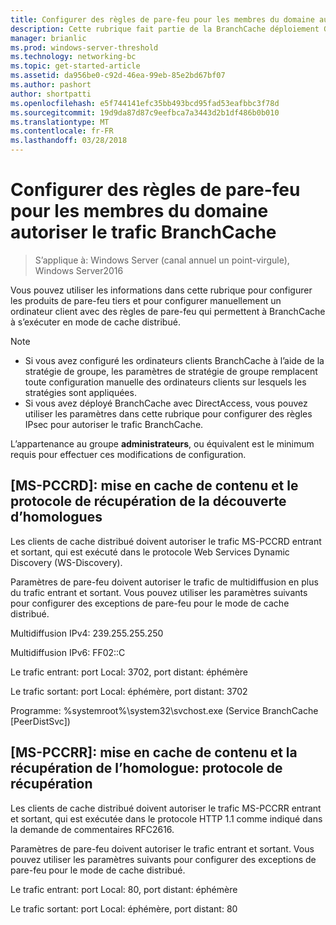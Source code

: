 ```yaml
---
title: Configurer des règles de pare-feu pour les membres du domaine autoriser le trafic BranchCache
description: Cette rubrique fait partie de la BranchCache déploiement Guide pour Windows Server2016, qui montre comment déployer BranchCache en mode de cache distribué et hébergé d’optimiser l’utilisation de la bande passante réseau étendu dans les filiales
manager: brianlic
ms.prod: windows-server-threshold
ms.technology: networking-bc
ms.topic: get-started-article
ms.assetid: da956be0-c92d-46ea-99eb-85e2bd67bf07
ms.author: pashort
author: shortpatti
ms.openlocfilehash: e5f744141efc35bb493bcd95fad53eafbbc3f78d
ms.sourcegitcommit: 19d9da87d87c9eefbca7a3443d2b1df486b0b010
ms.translationtype: MT
ms.contentlocale: fr-FR
ms.lasthandoff: 03/28/2018
---
```

# <a name="configure-firewall-rules-for-non-domain-members-to-allow-branchcache-traffic"></a>Configurer des règles de pare-feu pour les membres du domaine autoriser le trafic BranchCache

>S’applique à: Windows Server (canal annuel un point-virgule), Windows Server2016

Vous pouvez utiliser les informations dans cette rubrique pour configurer les produits de pare-feu tiers et pour configurer manuellement un ordinateur client avec des règles de pare-feu qui permettent à BranchCache à s’exécuter en mode de cache distribué.  
  
> [!NOTE]  
> -   Si vous avez configuré les ordinateurs clients BranchCache à l’aide de la stratégie de groupe, les paramètres de stratégie de groupe remplacent toute configuration manuelle des ordinateurs clients sur lesquels les stratégies sont appliquées.  
> -   Si vous avez déployé BranchCache avec DirectAccess, vous pouvez utiliser les paramètres dans cette rubrique pour configurer des règles IPsec pour autoriser le trafic BranchCache.  
  
L’appartenance au groupe **administrateurs**, ou équivalent est le minimum requis pour effectuer ces modifications de configuration.  
  
## <a name="ms-pccrd-peer-content-caching-and-retrieval-discovery-protocol"></a>[MS-PCCRD]: mise en cache de contenu et le protocole de récupération de la découverte d’homologues  
Les clients de cache distribué doivent autoriser le trafic MS-PCCRD entrant et sortant, qui est exécuté dans le protocole Web Services Dynamic Discovery (WS-Discovery).  
  
Paramètres de pare-feu doivent autoriser le trafic de multidiffusion en plus du trafic entrant et sortant. Vous pouvez utiliser les paramètres suivants pour configurer des exceptions de pare-feu pour le mode de cache distribué.  
  
Multidiffusion IPv4: 239.255.255.250  
  
Multidiffusion IPv6: FF02::C  
  
Le trafic entrant: port Local: 3702, port distant: éphémère  
  
Le trafic sortant: port Local: éphémère, port distant: 3702  
  
Programme: %systemroot%\system32\svchost.exe (Service BranchCache [PeerDistSvc])  
  
## <a name="ms-pccrr-peer-content-caching-and-retrieval-retrieval-protocol"></a>[MS-PCCRR]: mise en cache de contenu et la récupération de l’homologue: protocole de récupération  
Les clients de cache distribué doivent autoriser le trafic MS-PCCRR entrant et sortant, qui est exécutée dans le protocole HTTP 1.1 comme indiqué dans la demande de commentaires RFC2616.  
  
Paramètres de pare-feu doivent autoriser le trafic entrant et sortant. Vous pouvez utiliser les paramètres suivants pour configurer des exceptions de pare-feu pour le mode de cache distribué.  
  
Le trafic entrant: port Local: 80, port distant: éphémère  
  
Le trafic sortant: port Local: éphémère, port distant: 80  
  


